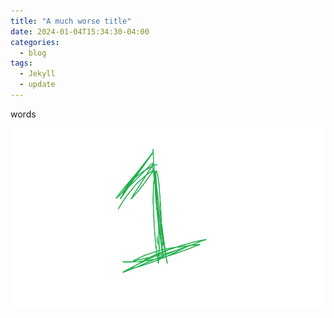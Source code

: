 ```yaml
---
title: "A much worse title"
date: 2024-01-04T15:34:30-04:00
categories:
  - blog
tags:
  - Jekyll
  - update
---
```


words

![number 1 handwritten](../assets/1.png)